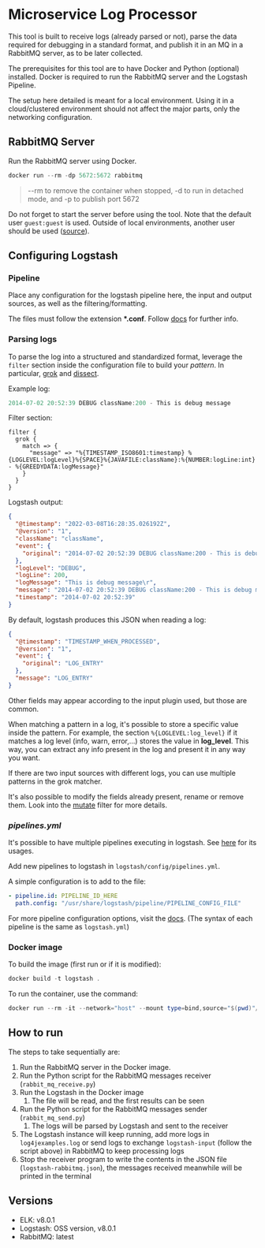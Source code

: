 # Microservice Log Processor

This tool is built to receive logs (already parsed or not), parse the data required for debugging in a standard format, and publish it in an MQ in a RabbitMQ server, as to be later collected.

The prerequisites for this tool are to have Docker and Python (optional) installed. Docker is required to run the RabbitMQ server and the Logstash Pipeline.

The setup here detailed is meant for a local environment. Using it in a cloud/clustered environment should not affect the major parts, only the networking configuration.

## RabbitMQ Server

Run the RabbitMQ server using Docker.

```powershell
docker run --rm -dp 5672:5672 rabbitmq 
```

> --rm to remove the container when stopped, -d to run in detached mode, and -p to publish port 5672

Do not forget to start the server before using the tool. Note that the default user ```guest:guest``` is used. Outside of local environments, another user should be used ([source](https://www.rabbitmq.com/access-control.html#default-state)).

## Configuring Logstash

### Pipeline

Place any configuration for the logstash pipeline here, the input and output sources, as well as the filtering/formatting.

The files must follow the extension **\*.conf**. Follow [docs](https://www.elastic.co/guide/en/logstash/current/configuration-file-structure.html) for further info.

### Parsing logs

To parse the log into a structured and standardized format, leverage the ```filter``` section inside the configuration file to build your *pattern*. In particular, [grok](https://www.elastic.co/guide/en/logstash/8.1/plugins-filters-grok.html) and [dissect](https://www.elastic.co/guide/en/logstash/8.1/plugins-filters-dissect.html).

Example log:

```verilog
2014-07-02 20:52:39 DEBUG className:200 - This is debug message
```

Filter section:

```less
filter {
  grok {
    match => {
      "message" => "%{TIMESTAMP_ISO8601:timestamp} %{LOGLEVEL:logLevel}%{SPACE}%{JAVAFILE:className}:%{NUMBER:logLine:int} - %{GREEDYDATA:logMessage}"
    }
  }
}
```

Logstash output:

```json
{
  "@timestamp": "2022-03-08T16:28:35.026192Z",
  "@version": "1",
  "className": "className",
  "event": {
    "original": "2014-07-02 20:52:39 DEBUG className:200 - This is debug message\r"
  },
  "logLevel": "DEBUG",
  "logLine": 200,
  "logMessage": "This is debug message\r",
  "message": "2014-07-02 20:52:39 DEBUG className:200 - This is debug message\r",
  "timestamp": "2014-07-02 20:52:39"
}
```

By default, logstash produces this JSON when reading a log:

```json
{
  "@timestamp": "TIMESTAMP_WHEN_PROCESSED",
  "@version": "1",
  "event": {
    "original": "LOG_ENTRY"
  },
  "message": "LOG_ENTRY"
}
```

Other fields may appear according to the input plugin used, but those are common.

When matching a pattern in a log, it's possible to store a specific value inside the pattern. For example, the section ```%{LOGLEVEL:log_level}``` if it matches a log level (info, warn, error,...) stores the value in **log_level**. This way, you can extract any info present in the log and present it in any way you want.

If there are two input sources with different logs, you can use multiple patterns in the grok matcher.

It's also possible to modify the fields already present, rename or remove them. Look into the [mutate](https://www.elastic.co/guide/en/logstash/current/plugins-filters-mutate.html) filter for more details.

### *pipelines.yml*

It's possible to have multiple pipelines executing in logstash. See [here](https://www.elastic.co/guide/en/logstash/current/multiple-pipelines.html#multiple-pipeline-usage) for its usages.

Add new pipelines to logstash in ```logstash/config/pipelines.yml```.

A simple configuration is to add to the file:

```yaml
- pipeline.id: PIPELINE_ID_HERE
  path.config: "/usr/share/logstash/pipeline/PIPELINE_CONFIG_FILE"
```

For more pipeline configuration options, visit the [docs](https://www.elastic.co/guide/en/logstash/current/logstash-settings-file.html). (The syntax of each pipeline is the same as ```logstash.yml```)

### Docker image

To build the image (first run or if it is modified):

```powershell
docker build -t logstash .
```

To run the container, use the command:

```powershell
docker run --rm -it --network="host" --mount type=bind,source="$(pwd)"/data,target=/data logstash
```

## How to run

The steps to take sequentially are:

1. Run the RabbitMQ server in the Docker image.
2. Run the Python script for the RabbitMQ messages receiver (```rabbit_mq_receive.py```)
3. Run the Logstash in the Docker image
   1. The file will be read, and the first results can be seen
4. Run the Python script for the RabbitMQ messages sender (```rabbit_mq_send.py```)
   1. The logs will be parsed by Logstash and sent to the receiver
5. The Logstash instance will keep running, add more logs in ```log4jexamples.log``` or send logs to exchange ```logstash-input``` (follow the script above) in RabbitMQ to keep processing logs
6. Stop the receiver program to write the contents in the JSON file (```logstash-rabbitmq.json```), the messages received meanwhile will be printed in the terminal

## Versions

* ELK: v8.0.1
* Logstash: OSS version, v8.0.1
* RabbitMQ: latest
